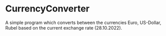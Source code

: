 ﻿# CurrencyConverter

A simple program which converts between the currencies Euro, US-Dollar, Rubel based on the current exchange rate (28.10.2022).
